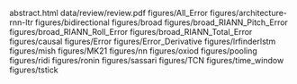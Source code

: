 abstract.html
data/review/review.pdf
figures/All_Error
figures/architecture-rnn-ltr
figures/bidirectional
figures/broad
figures/broad_RIANN_Pitch_Error
figures/broad_RIANN_Roll_Error
figures/broad_RIANN_Total_Error
figures/causal
figures/Error
figures/Error_Derivative
figures/lrfinderlstm
figures/mish
figures/MK21
figures/nn
figures/oxiod
figures/pooling
figures/ridi
figures/ronin
figures/sassari
figures/TCN
figures/time_window
figures/tstick

